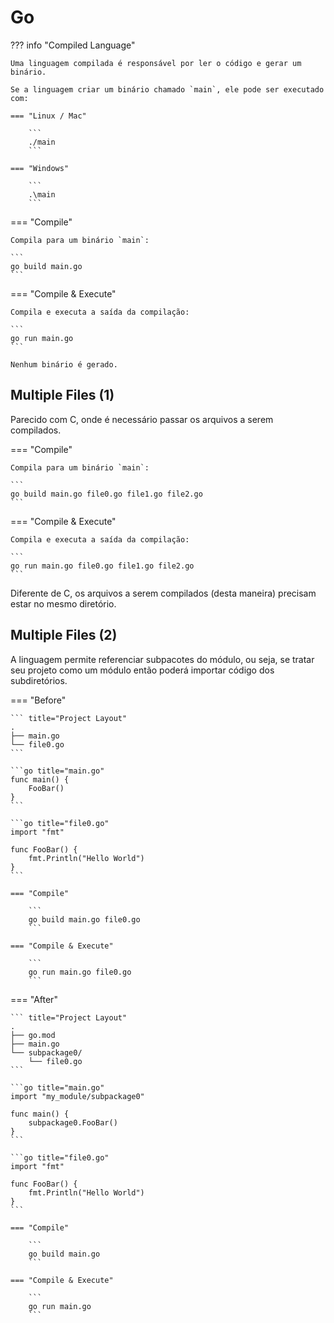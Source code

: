 # Go

??? info "Compiled Language"

    Uma linguagem compilada é responsável por ler o código e gerar um binário.  
    
    Se a linguagem criar um binário chamado `main`, ele pode ser executado com:  
    
    === "Linux / Mac"
        
        ```
        ./main
        ```
    
    === "Windows"
        
        ```
        .\main
        ```

=== "Compile"
    
    Compila para um binário `main`:  
    
    ```
    go build main.go
    ```

=== "Compile & Execute"
    
    Compila e executa a saída da compilação:  
    
    ```
    go run main.go
    ```
    
    Nenhum binário é gerado.  

## Multiple Files (1)

Parecido com C, onde é necessário passar os arquivos a serem compilados.  

=== "Compile"
    
    Compila para um binário `main`:  
    
    ```
    go build main.go file0.go file1.go file2.go
    ```

=== "Compile & Execute"
    
    Compila e executa a saída da compilação:  
    
    ```
    go run main.go file0.go file1.go file2.go
    ```

Diferente de C, os arquivos a serem compilados (desta maneira) precisam estar no mesmo diretório.  

## Multiple Files (2)

A linguagem permite referenciar subpacotes do módulo, ou seja, se tratar seu projeto como um módulo então poderá importar código dos subdiretórios.  

=== "Before"

    ``` title="Project Layout"
    .
    ├── main.go
    └── file0.go
    ```
    
    ```go title="main.go"
    func main() {
        FooBar()
    }
    ```
    
    ```go title="file0.go"
    import "fmt"
    
    func FooBar() {
        fmt.Println("Hello World")
    }
    ```
    
    === "Compile"
        
        ```
        go build main.go file0.go
        ```
    
    === "Compile & Execute"
        
        ```
        go run main.go file0.go
        ```

=== "After"

    ``` title="Project Layout"
    .
    ├── go.mod
    ├── main.go
    └── subpackage0/
        └── file0.go
    ```
    
    ```go title="main.go"
    import "my_module/subpackage0"
    
    func main() {
        subpackage0.FooBar()
    }
    ```
    
    ```go title="file0.go"
    import "fmt"
    
    func FooBar() {
        fmt.Println("Hello World")
    }
    ```
    
    === "Compile"
        
        ```
        go build main.go
        ```
    
    === "Compile & Execute"
        
        ```
        go run main.go
        ```